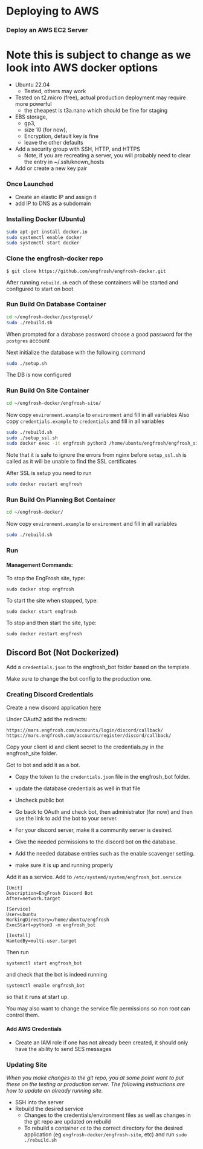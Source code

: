 # Deploying to AWS

### Deploy an AWS EC2 Server

# Note this is subject to change as we look into AWS docker options

- Ubuntu 22.04
    - Tested, others may work
- Tested on t2.micro (free), actual production deployment may require more powerful
    - the cheapest is t3a.nano which should be fine for staging
- EBS storage,
    - gp3,
    - size 10 (for now),
    - Encryption, default key is fine
    - leave the other defaults
- Add a security group with SSH, HTTP, and HTTPS
    - Note, if you are recreating a server, you will probably need to clear the entry in ~/.ssh/known_hosts
- Add or create a new key pair


### Once Launched
- Create an elastic IP and assign it
- add IP to DNS as a subdomain


### Installing Docker (Ubuntu)

```sh
sudo apt-get install docker.io
sudo systemctl enable docker
sudo systemctl start docker
```

### Clone the engfrosh-docker repo

```
$ git clone https://github.com/engfrosh/engfrosh-docker.git
```

After running `rebuild.sh` each of these containers will be started and configured to start on boot

### Run Build On Database Container

```sh
cd ~/engfrosh-docker/postgresql/
sudo ./rebuild.sh
```

When prompted for a database password choose a good password for the `postgres` account

Next initialize the database with the following command

```sh
sudo ./setup.sh
```

The DB is now configured

### Run Build On Site Container

```sh
cd ~/engfrosh-docker/engfrosh-site/
```

Now copy `environment.example` to `environment` and fill in all variables
Also copy `credentials.example` to `credentials` and fill in all variables

```sh
sudo ./rebuild.sh
sudo ./setup_ssl.sh
sudo docker exec -it engfrosh python3 /home/ubuntu/engfrosh/engfrosh_site/manage.py createsuperuser
```

Note that it is safe to ignore the errors from nginx before `setup_ssl.sh` is called as it will be unable to find the SSL certificates

After SSL is setup you need to run

```sh
sudo docker restart engfrosh
```

### Run Build On Planning Bot Container

```sh
cd ~/engfrosh-docker/
```

Now copy `environment.example` to `environment` and fill in all variables

```sh
sudo ./rebuild.sh
```

### Run 

#### Management Commands:

To stop the EngFrosh site, type:

```
sudo docker stop engfrosh
```
To start the site when stopped, type:
```
sudo docker start engfrosh
```
To stop and then start the site, type:
```
sudo docker restart engfrosh
```

## Discord Bot (Not Dockerized)
Add a `credentials.json` to the engfrosh_bot folder based on the template.

Make sure to change the bot config to the production one.

### Creating Discord Credentials

Create a new discord application [here](https://discord.com/developers/applications)

Under OAuth2 add the redirects:
```
https://mars.engfrosh.com/accounts/login/discord/callback/
https://mars.engfrosh.com/accounts/register/discord/callback/
```
<!-- For development user the callbacks:
```
http://localhost:8000/accounts/register/discord/callback/
http://localhost:8000/accounts/login/discord/callback/
```
 -->

Copy your client id and client secret to the credentials.py in the engfrosh_site folder.

Got to bot and add it as a bot.
- Copy the token to the `credentials.json` file in the engfrosh_bot folder.
- update the database credentials as well in that file
- Uncheck public bot

- Go back to OAuth and check bot, then administrator (for now) and then use the link to add the bot to your server.

- For your discord server, make it a community server is desired.


- Give the needed permissions to the discord bot on the database.
- Add the needed database entries such as the enable scavenger setting.

- make sure it is up and running properly

Add it as a service.
Add to `/etc/systemd/system/engfrosh_bot.service`
```
[Unit]
Description=EngFrosh Discord Bot
After=network.target

[Service]
User=ubuntu
WorkingDirectory=/home/ubuntu/engfrosh
ExecStart=python3 -m engfrosh_bot

[Install]
WantedBy=multi-user.target
```

Then run
```
systemctl start engfrosh_bot
```
and check that the bot is indeed running
```
systemctl enable engfrosh_bot
```
so that it runs at start up.

You may also want to change the service file permissions so non root can control them.

#### Add AWS Credentials

- Create an IAM role if one has not already been created, it should only have the ability to send SES messages

### Updating Site

_When you make changes to the git repo, you at some point want to put these on the testing
or production server. The following instructions are how to update an already running site._

- SSH into the server
- Rebuild the desired service
    - Changes to the credentials/environment files as well as changes in the git repo are updated on rebuild
    - To rebuild a container `cd` to the correct directory for the desired application (eg `engfrosh-docker/engfrosh-site`, etc) and run `sudo ./rebuild.sh`
